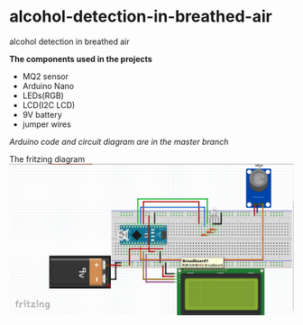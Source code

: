 # alcohol-detection-in-breathed-air
alcohol detection in breathed air

**The components used in the projects**

  - MQ2 sensor
  - Arduino Nano
  - LEDs(RGB)
  - LCD(I2C LCD)
  - 9V battery
  - jumper wires
  
  *Arduino code and circuit diagram are in the master branch*
  
The fritzing diagram
![fritzing diagram](https://github.com/jovyinny/alcohol-detection-in-breathed-air/blob/master/circuit/Fritzing%20file/fritzing%20diagram.png)

